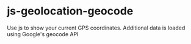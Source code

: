 # js-geolocation-geocode
Use js to show your current GPS coordinates. Additional data is loaded using Google's geocode API
